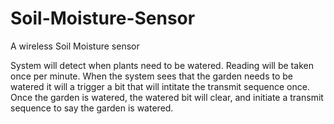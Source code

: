 # Soil-Moisture-Sensor
A wireless Soil Moisture sensor


System will detect when plants need to be watered. Reading will be taken once per minute. When the system sees that the garden needs to be watered it will a trigger a bit that will intitate the transmit sequence once. Once the garden is watered, the watered bit will clear, and initiate a transmit sequence to say the garden is watered.
